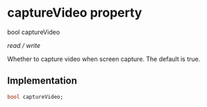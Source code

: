 


# captureVideo property







bool captureVideo
  
_<span class="feature">read / write</span>_



<p>Whether to capture video when screen capture. The default is true.</p>



## Implementation

```dart
bool captureVideo;
```







